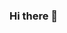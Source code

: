 ### Hi there 👋

<!--
**M-minji/M-minji** is a ✨ _special_ ✨ repository because its `README.md` (this file) appears on your GitHub profile.

Here are some ideas to get you started:

- 🔭 I’m currently working on ...
- 🌱 I’m currently learning ...
- 👯 I’m looking to collaborate on ...
- 🤔 I’m looking for help with ...
- 💬 Ask me about ...
- 📫 How to reach me: ...
- 😄 Pronouns: ...
- ⚡ Fun fact: ...
-->
<!-- 
--- 
### 📖 Academy
## 
- 2024.03.14 ~ 2024.08.28
- 그린컴퓨터학원
- JAVA 백엔드
--- 
### 💻 1st Project
## 
- 2024.05.28 ~
- To Do List

-->
